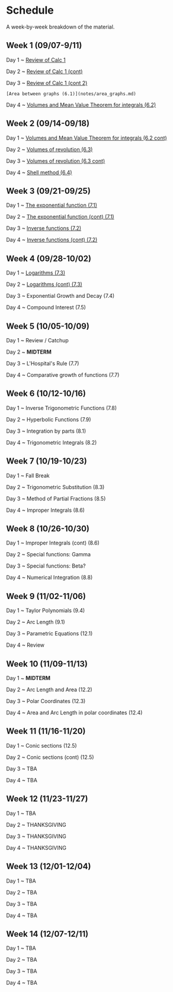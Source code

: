 # Schedule

A week-by-week breakdown of the material.

## Week  1 (09/07-9/11)

Day 1
  ~ [Review of Calc 1](notes/calc1_review.md)

Day 2
  ~ [Review of Calc 1 (cont)](notes/calc1_review.md)


Day 3
  ~ [Review of Calc 1 (cont 2)](notes/calc1_review.md)

    [Area between graphs (6.1)](notes/area_graphs.md)

Day 4
  ~ [Volumes and Mean Value Theorem for integrals (6.2)](notes/volumes.md)


## Week  2 (09/14-09/18)

Day 1
  ~ [Volumes and Mean Value Theorem for integrals (6.2 cont)](notes/volumes.md)


Day 2
  ~ [Volumes of revolution (6.3)](notes/volumes_revolution.md)


Day 3
  ~ [Volumes of revolution (6.3 cont)](notes/volumes_revolution.md)

Day 4
  ~ [Shell method (6.4)](notes/volumes_shell.md)

## Week  3 (09/21-09/25)

Day 1
  ~ [The exponential function (7.1)](notes/exponential.md)

Day 2
  ~ [The exponential function (cont) (7.1)](notes/exponential.md)

Day 3
  ~ [Inverse functions (7.2)](notes/inverse_functions.md)

Day 4
  ~ [Inverse functions (cont) (7.2)](notes/inverse_functions.md)

## Week  4 (09/28-10/02)

Day 1
  ~ [Logarithms (7.3)](notes/logarithms.md)

Day 2
  ~ [Logarithms (cont) (7.3)](notes/logarithms.md)

Day 3
  ~ Exponential Growth and Decay (7.4)

Day 4
  ~ Compound Interest (7.5)

## Week  5 (10/05-10/09)

Day 1
  ~ Review / Catchup

Day 2
  ~ **MIDTERM**

Day 3
  ~ L'Hospital's Rule (7.7)

Day 4
  ~ Comparative growth of functions (7.7)

## Week  6 (10/12-10/16)

Day 1
  ~ Inverse Trigonometric Functions (7.8)

Day 2
  ~ Hyperbolic Functions (7.9)

Day 3
  ~ Integration by parts (8.1)

Day 4
  ~ Trigonometric Integrals (8.2)

## Week  7 (10/19-10/23)

Day 1
  ~ Fall Break

Day 2
  ~ Trigonometric Substitution (8.3)

Day 3
  ~ Method of Partial Fractions (8.5)

Day 4
  ~ Improper Integrals (8.6)

## Week  8 (10/26-10/30)

Day 1
  ~ Improper Integrals (cont) (8.6)

Day 2
  ~ Special functions: Gamma

Day 3
  ~ Special functions: Beta?

Day 4
  ~ Numerical Integration (8.8)

## Week  9 (11/02-11/06)

Day 1
  ~ Taylor Polynomials (9.4)

Day 2
  ~ Arc Length (9.1)

Day 3
  ~ Parametric Equations (12.1)

Day 4
  ~ Review

## Week 10 (11/09-11/13)

Day 1
  ~ **MIDTERM**

Day 2
  ~ Arc Length and Area (12.2)

Day 3
  ~ Polar Coordinates (12.3)

Day 4
  ~ Area and Arc Length in polar coordinates (12.4)

## Week 11 (11/16-11/20)

Day 1
  ~ Conic sections (12.5)

Day 2
  ~ Conic sections (cont) (12.5)

Day 3
  ~ TBA

Day 4
  ~ TBA


## Week 12 (11/23-11/27)

Day 1
  ~ TBA

Day 2
  ~ THANKSGIVING

Day 3
  ~ THANKSGIVING

Day 4
  ~ THANKSGIVING


## Week 13 (12/01-12/04)

Day 1
  ~ TBA

Day 2
  ~ TBA

Day 3
  ~ TBA

Day 4
  ~ TBA

## Week 14 (12/07-12/11)

Day 1
  ~ TBA

Day 2
  ~ TBA

Day 3
  ~ TBA

Day 4
  ~ TBA
